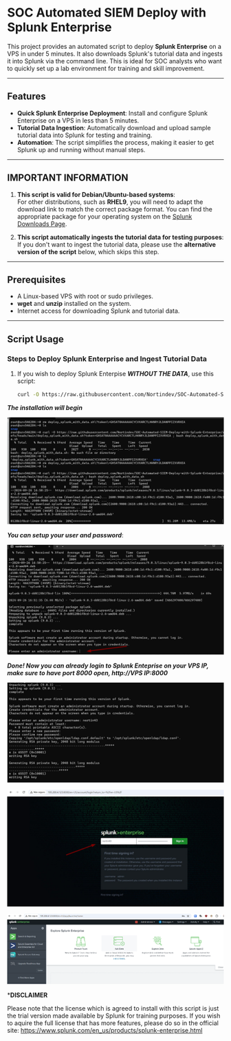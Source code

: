 # SOC Automated SIEM Deploy with Splunk Enterprise

This project provides an automated script to deploy **Splunk Enterprise** on a VPS in under 5 minutes. It also downloads Splunk's tutorial data and ingests it into Splunk via the command line. This is ideal for SOC analysts who want to quickly set up a lab environment for training and skill improvement.

---

## Features

- **Quick Splunk Enterprise Deployment**: Install and configure Splunk Enterprise on a VPS in less than 5 minutes.
- **Tutorial Data Ingestion**: Automatically download and upload sample tutorial data into Splunk for testing and training.
- **Automation**: The script simplifies the process, making it easier to get Splunk up and running without manual steps.

---

## IMPORTANT INFORMATION

1. **This script is valid for Debian/Ubuntu-based systems**:  
   For other distributions, such as **RHEL9**, you will need to adapt the download link to match the correct package format. You can find the appropriate package for your operating system on the [Splunk Downloads Page](https://www.splunk.com/en_us/download.html).

2. **This script automatically ingests the tutorial data for testing purposes**:  
   If you don't want to ingest the tutorial data, please use the **alternative version of the script** below, which skips this step.

---

## Prerequisites

- A Linux-based VPS with root or sudo privileges.
- **wget** and **unzip** installed on the system.
- Internet access for downloading Splunk and tutorial data.

---

## Script Usage

### Steps to Deploy Splunk Enterprise and Ingest Tutorial Data

1. If you wish to deploy Splunk Enterpise ***WITHOUT THE DATA***, use this script:
   ```bash
   curl -O https://raw.githubusercontent.com/Nortindev/SOC-Automated-SIEM-Deploy-with-Splunk-Enterprise/refs/heads/main/deploy_splunk_without_data.sh ; bash deploy_splunk_without_data.sh
   ```

***The installation will begin***

![Part1](images/install-1.png)

***You can setup your user and password***:

![Part2](images/install-2.png)

***Done! Now you can already login to Splunk Enteprise on your VPS IP, make sure to have port 8000 open, http://VPS IP:8000***

![Part4](images/install-4.png)

![Part5](images/install-5.jpeg)

![Part6](images/install-6.png)


***DISCLAIMER**

Please note that the license which is agreed to install with this script is just the trial version made available by Splunk for training purposes. If you wish to aquire the full license that has more features, please do so in the official site: https://www.splunk.com/en_us/products/splunk-enterprise.html



